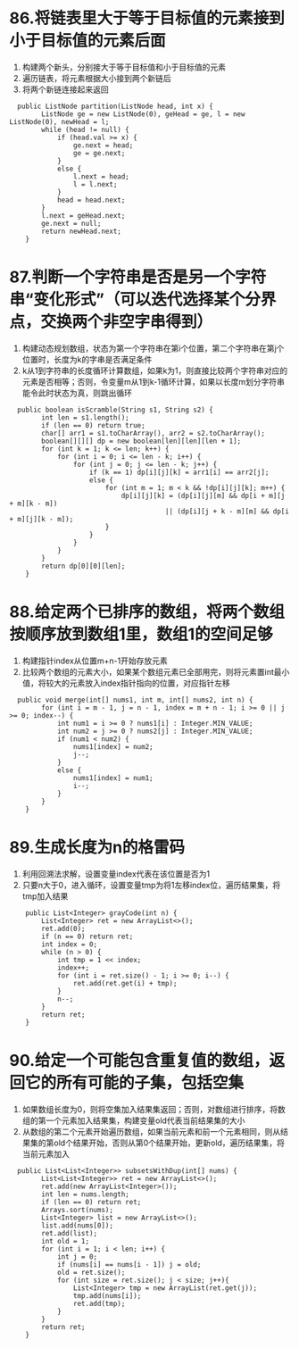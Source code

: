 # 86.将链表里大于等于目标值的元素接到小于目标值的元素后面
1. 构建两个新头，分别接大于等于目标值和小于目标值的元素
2. 遍历链表，将元素根据大小接到两个新链后
3. 将两个新链连接起来返回
```
  public ListNode partition(ListNode head, int x) {
        ListNode ge = new ListNode(0), geHead = ge, l = new ListNode(0), newHead = l;
        while (head != null) {
            if (head.val >= x) {
                ge.next = head;
                ge = ge.next;
            }
            else {
                l.next = head;
                l = l.next;
            }
            head = head.next;
        }
        l.next = geHead.next;
        ge.next = null;
        return newHead.next;
    }
```

# 87.判断一个字符串是否是另一个字符串“变化形式”（可以迭代选择某个分界点，交换两个非空字串得到）
1. 构建动态规划数组，状态为第一个字符串在第i个位置，第二个字符串在第j个位置时，长度为k的字串是否满足条件
2. k从1到字符串的长度循环计算数组，如果k为1，则直接比较两个字符串对应的元素是否相等；否则，令变量m从1到k-1循环计算，如果以长度m划分字符串能令此时状态为真，则跳出循环

```
  public boolean isScramble(String s1, String s2) {
        int len = s1.length();
        if (len == 0) return true;
        char[] arr1 = s1.toCharArray(), arr2 = s2.toCharArray();
        boolean[][][] dp = new boolean[len][len][len + 1];
        for (int k = 1; k <= len; k++) {
            for (int i = 0; i <= len - k; i++) {
                for (int j = 0; j <= len - k; j++) {
                    if (k == 1) dp[i][j][k] = arr1[i] == arr2[j];
                    else {
                        for (int m = 1; m < k && !dp[i][j][k]; m++) {
                            dp[i][j][k] = (dp[i][j][m] && dp[i + m][j + m][k - m])
                                       || (dp[i][j + k - m][m] && dp[i + m][j][k - m]);
                        }
                    }
                }
            }
        }
        return dp[0][0][len];
    }
```

# 88.给定两个已排序的数组，将两个数组按顺序放到数组1里，数组1的空间足够
1. 构建指针index从位置m+n-1开始存放元素
2. 比较两个数组的元素大小，如果某个数组元素已全部用完，则将元素置int最小值，将较大的元素放入index指针指向的位置，对应指针左移
```
  public void merge(int[] nums1, int m, int[] nums2, int n) {
        for (int i = m - 1, j = n - 1, index = m + n - 1; i >= 0 || j >= 0; index--) {
            int num1 = i >= 0 ? nums1[i] : Integer.MIN_VALUE;
            int num2 = j >= 0 ? nums2[j] : Integer.MIN_VALUE;
            if (num1 < num2) {
                nums1[index] = num2;
                j--;
            }
            else {
                nums1[index] = num1;
                i--;
            }
        }
    }
```

# 89.生成长度为n的格雷码
1. 利用回溯法求解，设置变量index代表在该位置是否为1
2. 只要n大于0，进入循环，设置变量tmp为将1左移index位，遍历结果集，将tmp加入结果
```
    public List<Integer> grayCode(int n) {
        List<Integer> ret = new ArrayList<>();
        ret.add(0);
        if (n == 0) return ret;
        int index = 0;
        while (n > 0) {
            int tmp = 1 << index;
            index++;
            for (int i = ret.size() - 1; i >= 0; i--) {
                ret.add(ret.get(i) + tmp);
            }
            n--;
        }
        return ret;
    }
```

# 90.给定一个可能包含重复值的数组，返回它的所有可能的子集，包括空集
1. 如果数组长度为0，则将空集加入结果集返回；否则，对数组进行排序，将数组的第一个元素加入结果集，构建变量old代表当前结果集的大小
2. 从数组的第二个元素开始遍历数组，如果当前元素和前一个元素相同，则从结果集的第old个结果开始，否则从第0个结果开始，更新old，遍历结果集，将当前元素加入
```
  public List<List<Integer>> subsetsWithDup(int[] nums) {
        List<List<Integer>> ret = new ArrayList<>();
        ret.add(new ArrayList<Integer>());
        int len = nums.length;
        if (len == 0) return ret;
        Arrays.sort(nums);
        List<Integer> list = new ArrayList<>();
        list.add(nums[0]);
        ret.add(list);
        int old = 1;
        for (int i = 1; i < len; i++) {
            int j = 0;
            if (nums[i] == nums[i - 1]) j = old;
            old = ret.size();
            for (int size = ret.size(); j < size; j++){
                List<Integer> tmp = new ArrayList(ret.get(j));
                tmp.add(nums[i]);
                ret.add(tmp);
            }
        }
        return ret;
    }
```
